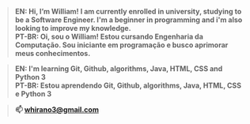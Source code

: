 >**EN:    Hi, I’m William! I am currently enrolled in university, studying to be a Software Engineer. I'm a beginner in programming and i'm also looking to improve my knowledge.** <br>
>**PT-BR: Oi, sou o William! Estou cursando Engenharia da Computação. Sou iniciante em programação e busco aprimorar meus conhecimentos.** 

>**EN:    I'm learning Git, Github, algorithms, Java, HTML, CSS and Python 3** <br>
>**PT-BR: Estou aprendendo Git, Github, algorithms, Java, HTML, CSS e Python 3**

>**📫 whirano3@gmail.com** 
